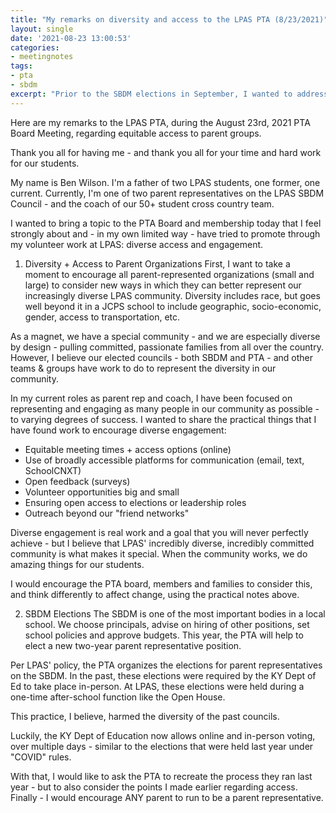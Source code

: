 ```yaml
---
title: "My remarks on diversity and access to the LPAS PTA (8/23/2021)"
layout: single
date: '2021-08-23 13:00:53'
categories:
- meetingnotes
tags:
- pta
- sbdm
excerpt: "Prior to the SBDM elections in September, I wanted to address the need for equitable access to parent groups and their leadership within our school"
---
```

Here are my remarks to the LPAS PTA, during the August 23rd, 2021 PTA Board Meeting, regarding equitable access to parent groups.

Thank you all for having me - and thank you all for your time and hard work for our students.

My name is Ben Wilson. I'm a father of two LPAS students, one former, one current. Currently, I'm one of two parent representatives on the LPAS SBDM Council - and the coach of our 50+ student cross country team. 

I wanted to bring a topic to the PTA Board and membership today that I feel strongly about and - in my own limited way - have tried to promote through my volunteer work at LPAS: diverse access and engagement.

1. Diversity + Access to Parent Organizations
First, I want to take a moment to encourage all parent-represented organizations (small and large) to consider new ways in which they can better represent our increasingly diverse LPAS community. Diversity includes race, but goes well beyond it in a JCPS school to include geographic, socio-economic, gender, access to transportation, etc.

As a magnet, we have a special community - and we are especially diverse by design - pulling committed, passionate families from all over the country. However, I believe our elected councils - both SBDM and PTA - and other teams & groups have work to do to represent the diversity in our community.

In my current roles as parent rep and coach, I have been focused on representing and engaging as many people in our community as possible - to varying degrees of success. I wanted to share the practical things that I have found work to encourage diverse engagement:

- Equitable meeting times + access options (online)
- Use of broadly accessible platforms for communication (email, text, SchoolCNXT)
- Open feedback (surveys)
- Volunteer opportunities big and small
- Ensuring open access to elections or leadership roles
- Outreach beyond our "friend networks"  

Diverse engagement is real work and a goal that you will never perfectly achieve - but I believe that LPAS' incredibly diverse, incredibly committed community is what makes it special. When the community works, we do amazing things for our students.

I would encourage the PTA board, members and families to consider this, and think differently to affect change, using the practical notes above. 

2. SBDM Elections
The SBDM is one of the most important bodies in a local school. We choose principals, advise on hiring of other positions, set school policies and approve budgets. This year, the PTA will help to elect a new two-year parent representative position.

Per LPAS' policy, the PTA organizes the elections for parent representatives on the SBDM. In the past, these elections were required by the KY Dept of Ed to take place in-person. At LPAS, these elections were held during a one-time after-school function like the Open House.

This practice, I believe, harmed the diversity of the past councils. 

Luckily, the KY Dept of Education now allows online and in-person voting, over multiple days - similar to the elections that were held last year under "COVID" rules.

With that, I would like to ask the PTA to recreate the process they ran last year - but to also consider the points I made earlier regarding access. Finally - I would encourage ANY parent to run to be a parent representative.